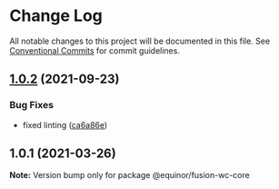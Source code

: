 # Change Log

All notable changes to this project will be documented in this file.
See [Conventional Commits](https://conventionalcommits.org) for commit guidelines.

## [1.0.2](https://github.com/equinor/fusion-web-components/compare/@equinor/fusion-wc-core@1.0.1...@equinor/fusion-wc-core@1.0.2) (2021-09-23)


### Bug Fixes

* fixed linting ([ca6a86e](https://github.com/equinor/fusion-web-components/commit/ca6a86ebda14f6c85cb58f125778e94847b70b1d))





## 1.0.1 (2021-03-26)

**Note:** Version bump only for package @equinor/fusion-wc-core
